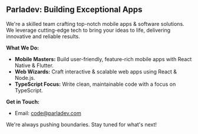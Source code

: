 
## Parladev: Building Exceptional Apps
We're a skilled team crafting top-notch mobile apps & software solutions. We leverage cutting-edge tech to bring your ideas to life, delivering innovative and reliable results.

**What We Do:**
* **Mobile Masters:** Build user-friendly, feature-rich mobile apps with React Native & Flutter.
* **Web Wizards:** Craft interactive & scalable web apps using React & Node.js.
* **TypeScript Focus:** Write clean, maintainable code with a focus on TypeScript.

**Get in Touch:**
* Email: code@parladev.com

We're always pushing boundaries. Stay tuned for what's next!
